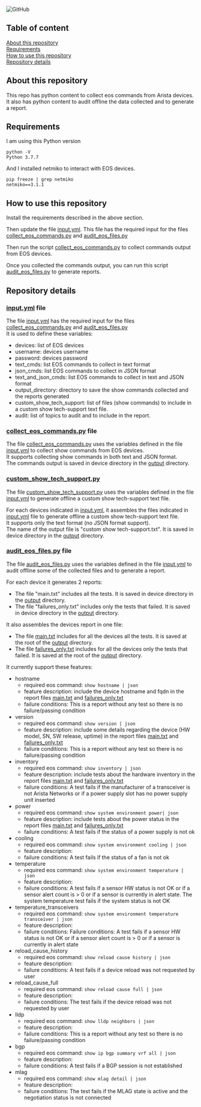 ![GitHub](https://img.shields.io/github/license/ksator/arista_eos_audit)   
 
## Table of content

[About this repository](#about-this-repository)  
[Requirements](#requirements)  
[How to use this repository](#how-to-use-this-repository)  
[Repository details](#repository-details)   

## About this repository 

This repo has python content to collect eos commands from Arista devices.  
It also has python content to audit offline the data collected and to generate a report.  

## Requirements

I am using this Python version
```
python -V
Python 3.7.7
```
And I installed netmiko to interact with EOS devices.  
```
pip freeze | grep netmiko
netmiko==3.1.1
```

## How to use this repository 

Install the requirements described in the above section.  

Then update the file [input.yml](input.yml). This file has the required input for the files [collect_eos_commands.py](collect_eos_commands.py) and  [audit_eos_files.py](audit_eos_files.py)   

Then run the script [collect_eos_commands.py](collect_eos_commands.py) to collect commands output from EOS devices.  

Once you collected the commands output, you can run this script [audit_eos_files.py](audit_eos_files.py) to generate reports.  

## Repository details 

### [input.yml](input.yml) file 

The file [input.yml](input.yml) has the required input for the files [collect_eos_commands.py](collect_eos_commands.py) and  [audit_eos_files.py](audit_eos_files.py)   
It is used to define these variables:    
- devices: list of EOS devices
- username: devices username 
- password: devices password
- text_cmds: list EOS commands to collect in text format
- json_cmds: list EOS commands to collect in JSON format
- text_and_json_cmds: list EOS commands to collect in text and JSON format 
- output_directory: directory to save the show commands collected and the reports generated
- custom_show_tech_support: list of files (show commands) to include in a custom show tech-support text file. 
- audit: list of topics to audit and to include in the report.  

### [collect_eos_commands.py](collect_eos_commands.py) file 

The file [collect_eos_commands.py](collect_eos_commands.py) uses the variables defined in the file [input.yml](input.yml) to collect show commands from EOS devices.  
It supports collecting show commands in both text and JSON format.  
The commands output is saved in device directory in the [output](output) directory. 

### [custom_show_tech_support.py](custom_show_tech_support.py)

The file [custom_show_tech_support.py](custom_show_tech_support.py) uses the variables defined in the file [input.yml](input.yml) to generate offline a custom show tech-support text file.  

For each devices indicated in [input.yml](input.yml), it assembles the files indicated in [input.yml](input.yml) file to generate offline a custom show tech-support text file.  
It supports only the text format (no JSON format support).  
The name of the output file is "custom show tech-support.txt".  It is saved in device directory in the [output](output) directory. 
  
### [audit_eos_files.py](audit_eos_files.py) file 

The file [audit_eos_files.py](audit_eos_files.py) uses the variables defined in the file [input.yml](input.yml) to audit offline some of the collected files and to generate a report.  

For each device it generates 2 reports: 
- The file "main.txt" includes all the tests. It is saved in device directory in the [output](output) directory. 
- The file "failures_only.txt" includes only the tests that failed. It is saved in device directory in the [output](output) directory. 

It also assembles the devices report in one file: 
- The file [main.txt](output/main.txt) includes for all the devices all the tests. It is saved at the root of the [output](output) directory. 
- The file [failures_only.txt](output/failures_only.txt) includes for all the devices only the tests that failed. It is saved at the root of the [output](output) directory.  

It currently support these features:  
- hostname
  - required eos command: ```show hostname | json```
  - feature description: include the device hostname and fqdn in the report files [main.txt](output/main.txt) and [failures_only.txt](output/failures_only.txt)
  - failure conditions: This is a report without any test so there is no failure/passing condition
- version
  - required eos command: ```show version | json```
  - feature description: include some details regarding the device (HW model, SN, SW release, uptime) in the report files [main.txt](output/main.txt) and [failures_only.txt](output/failures_only.txt) 
  - failure conditions: This is a report without any test so there is no failure/passing condition
- inventory 
  - required eos command: ```show inventory | json```
  - feature description: include tests about the hardware inventory in the report files [main.txt](output/main.txt) and [failures_only.txt](output/failures_only.txt)
  - failure conditions: A test fails if the manufacturer of a transceiver is not Arista Networks or if a power supply slot has no power supply unit inserted
- power 
  - required eos command: ```show system environment power| json```
  - feature description: include tests about the power status in the report files [main.txt](output/main.txt) and [failures_only.txt](output/failures_only.txt)
  - failure conditions: A test fails if the status of a power supply is not ok
- cooling
  - required eos command: ```show system environment cooling | json```
  - feature description: 
  - failure conditions: A test fails if the status of a fan is not ok
- temperature
  - required eos command: ```show system environment temperature | json```
  - feature description: 
  - failure conditions: A test fails if a sensor HW status is not OK or if a sensor alert count is > 0 or if a sensor is currently in alert state. The system temperature test fails if the system status is not OK
- temperature_transceivers
  - required eos command: ```show system environment temperature transceiver | json```
  - feature description: 
  - failure conditions: Failure conditions: A test fails if a sensor HW status is not OK or if a sensor alert count is > 0 or if a sensor is currently in alert state
- reload_cause_history
  - required eos command: ```show reload cause history | json```
  - feature description: 
  - failure conditions: A test fails if a device reload was not requested by user
- reload_cause_full
  - required eos command: ```show reload cause full | json```
  - feature description: 
  - failure conditions: The test fails if the device reload was not requested by user
- lldp
  - required eos command: ```show lldp neighbors | json```
  - feature description: 
  - failure conditions: This is a report without any test so there is no failure/passing condition
- bgp
  - required eos command: ```show ip bgp summary vrf all | json```
  - feature description: 
  - failure conditions: A test fails if a BGP session is not established
- mlag
  - required eos command: ```show mlag detail | json```
  - feature description: 
  - failure conditions: The test fails if the MLAG state is active and the negotiation status is not connected
  

 

